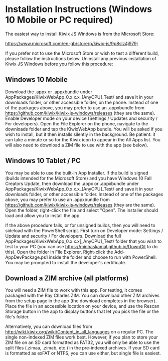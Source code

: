 # Installation Instructions (Windows 10 Mobile or PC required)
The easiest way to install Kiwix JS Windows is from the Microsoft Store:

https://www.microsoft.com/en-gb/store/p/kiwix-js/9p8slz4j979j
 
If you prefer not to use the Microsoft Store or wish to test a different build, please follow the
instructions below. Uninstall any previous installation of Kiwix JS Windows before you follow this
procedure:

## Windows 10 Mobile
Download the .appx or .appxbundle under AppPackages/KiwixWebApp_0.x.x.x_[AnyCPU]_Test/ and save it in
your downloads folder, or other accessible folder, on the phone. Instead of one of the packages above,
you may prefer to use an .appxbundle from https://github.com/kiwix/kiwix-js-windows/releases (they are
the same). Enable Developer mode on your device (Settings / Updates and security / For developers). 
Open the File Explorer on the phone, navigate to the downloads folder and tap the KiwixWebApp bundle.
You will be asked if you wish to install, but it then installs silently in the background. Be patient:
it can take a minute or so for the Kiwix icon to appear in the All Apps list. You will also need to download
a ZIM file to use with the app (see below).

## Windows 10 Tablet / PC
You may be able to use the built-in App Installer. If the build is signed (builds intended for the 
Microsoft Store) and you have Windows 10 Fall Creators Update, then download the .appx or .appxbundle 
under AppPackages/KiwixWebApp_0.x.x.x_[AnyCPU]_Test/ and save it in your downloads folder, or other 
accessible folder. Instead of one of the packages above, you may prefer to use an .appxbundle from
https://github.com/kiwix/kiwix-js-windows/releases (they are the same). Open the folder, right-click the
file and select "Open". The installer should load and allow you to install the app.

If the above procedure fails, or for unsigned builds, then you will need to sideload with the PowerShell
script. First turn on Developer mode: Settings / Update and security / For developers. Download the full 
AppPackages/KiwixWebApp_0.x.x.x[_AnyCPU]_Test/ folder that you wish to test to your PC (you can use
https://minhaskamal.github.io/DownGit to do this). Open the folder in File Explorer, Right-click the
Add-AppDevPackage.ps1 inside the folder and choose to run with PowerShell. You may be prompted to install
the developer's certificate.

## Download a ZIM archive (all platforms)
You will need a ZIM file to work with this app. For testing, it comes packaged with the Ray Charles ZIM.
You can download other ZIM archives from the setup page in the app (the download completes in the browser).
Place the file in an accessible location on your device, and use the Rescan Storage button in the app to
display buttons that let you pick the file or the file's folder.

Alternatively, you can download files from http://wiki.kiwix.org/wiki/Content_in_all_languages on a regular
PC. The single non-indexed ZIM files work best. However, if you plan to store your ZIM file on an SD card 
formatted as FAT32, you will only be able to use the split files (.zimaa, .zimab, etc.) in the pre-indexed
archives. If your SD card is formatted as exFAT or NTFS, you can use either, but single file is easiest.                    
